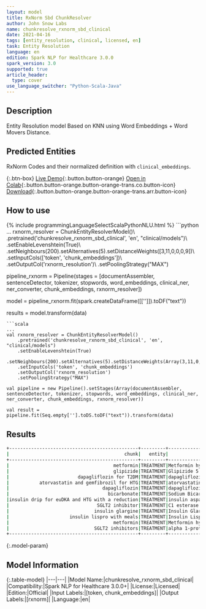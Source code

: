 ```yaml
---
layout: model
title: RxNorm Sbd ChunkResolver
author: John Snow Labs
name: chunkresolve_rxnorm_sbd_clinical
date: 2021-04-16
tags: [entity_resolution, clinical, licensed, en]
task: Entity Resolution
language: en
edition: Spark NLP for Healthcare 3.0.0
spark_version: 3.0
supported: true
article_header:
  type: cover
use_language_switcher: "Python-Scala-Java"
---
```


## Description

Entity Resolution model Based on KNN using Word Embeddings + Word Movers Distance.

## Predicted Entities

RxNorm Codes and their normalized definition with `clinical_embeddings`.

{:.btn-box}
[Live Demo](https://nlp.johnsnowlabs.com/demo){:.button.button-orange}
[Open in Colab](https://colab.research.google.com/github/JohnSnowLabs/spark-nlp-workshop/blob/master/tutorials/Certification_Trainings/Healthcare/3.Clinical_Entity_Resolvers.ipynb){:.button.button-orange.button-orange-trans.co.button-icon}
[Download](https://s3.amazonaws.com/auxdata.johnsnowlabs.com/clinical/models/chunkresolve_rxnorm_sbd_clinical_en_3.0.0_3.0_1618603306546.zip){:.button.button-orange.button-orange-trans.arr.button-icon}

## How to use



<div class="tabs-box" markdown="1">
{% include programmingLanguageSelectScalaPythonNLU.html %}
```python
...
rxnorm_resolver = ChunkEntityResolverModel()\
    .pretrained('chunkresolve_rxnorm_sbd_clinical', 'en', "clinical/models")\
    .setEnableLevenshtein(True)\
    .setNeighbours(200).setAlternatives(5).setDistanceWeights([3,11,0,0,0,9])\
    .setInputCols(['token', 'chunk_embeddings'])\
    .setOutputCol('rxnorm_resolution')\
    .setPoolingStrategy("MAX")
    
pipeline_rxnorm = Pipeline(stages = [documentAssembler, sentenceDetector, tokenizer, stopwords, word_embeddings, clinical_ner, ner_converter, chunk_embeddings, rxnorm_resolver])

model = pipeline_rxnorm.fit(spark.createDataFrame([['']]).toDF("text"))

results = model.transform(data)
```
```scala
...
val rxnorm_resolver = ChunkEntityResolverModel()
    .pretrained('chunkresolve_rxnorm_sbd_clinical', 'en', "clinical/models")
    .setEnableLevenshtein(True)
    .setNeighbours(200).setAlternatives(5).setDistanceWeights(Array(3,11,0,0,0,9))
    .setInputCols('token', 'chunk_embeddings')
    .setOutputCol('rxnorm_resolution')
    .setPoolingStrategy("MAX")
    
val pipeline = new Pipeline().setStages(Array(documentAssembler, sentenceDetector, tokenizer, stopwords, word_embeddings, clinical_ner, ner_converter, chunk_embeddings, rxnorm_resolver))

val result = pipeline.fit(Seq.empty[''].toDS.toDF("text")).transform(data)
```
</div>

## Results

```bash
+-----------------------------------------------+---------+----------------------------------------------------------------------------------------------------+-------+----------+
|                                          chunk|   entity|                                                                                 target_text(rxnorm)|   code|confidence|
+-----------------------------------------------+---------+----------------------------------------------------------------------------------------------------+-------+----------+
|                                      metformin|TREATMENT|Metformin hydrochloride 500 MG Oral Tablet [Glucamet]:::Metformin hydrochloride 850 MG Oral Table...| 105376|    0.2067|
|                                      glipizide|TREATMENT|Glipizide 5 MG Oral Tablet [Minidiab]:::Glipizide 5 MG Oral Tablet [Glucotrol]:::Glipizide 5 MG O...| 105373|    0.2224|
|                         dapagliflozin for T2DM|TREATMENT|dapagliflozin 5 MG / saxagliptin 5 MG Oral Tablet [Qtern]:::dapagliflozin 10 MG / saxagliptin 5 M...|2169276|    0.2532|
|           atorvastatin and gemfibrozil for HTG|TREATMENT|atorvastatin 20 MG / ezetimibe 10 MG Oral Tablet [Liptruzet]:::atorvastatin 40 MG / ezetimibe 10 ...|1422095|    0.2183|
|                                  dapagliflozin|TREATMENT|dapagliflozin 5 MG Oral Tablet [Farxiga]:::dapagliflozin 10 MG Oral Tablet [Farxiga]:::dapagliflo...|1486981|    0.3523|
|                                    bicarbonate|TREATMENT|Sodium Bicarbonate 0.417 MEQ/ML Oral Solution [Desempacho]:::potassium bicarbonate 25 MEQ Efferve...|1305099|    0.2149|
|insulin drip for euDKA and HTG with a reduction|TREATMENT|insulin aspart, human 30 UNT/ML / insulin degludec 70 UNT/ML Pen Injector [Ryzodeg]:::3 ML insuli...|1994318|    0.2124|
|                                SGLT2 inhibitor|TREATMENT|C1 esterase inhibitor (human) 500 UNT Injection [Cinryze]:::alpha 1-proteinase inhibitor, human 1...| 809871|    0.2044|
|                               insulin glargine|TREATMENT|Insulin Glargine 100 UNT/ML Pen Injector [Lantus]:::Insulin Glargine 300 UNT/ML Pen Injector [Tou...|1359856|    0.2265|
|                      insulin lispro with meals|TREATMENT|Insulin Lispro 100 UNT/ML Cartridge [Humalog]:::Insulin Lispro 200 UNT/ML Pen Injector [Humalog]:...|1652648|    0.2469|
|                                      metformin|TREATMENT|Metformin hydrochloride 500 MG Oral Tablet [Glucamet]:::Metformin hydrochloride 850 MG Oral Table...| 105376|    0.2067|
|                               SGLT2 inhibitors|TREATMENT|alpha 1-proteinase inhibitor, human 1 MG Injection [Prolastin]:::C1 esterase inhibitor (human) 50...|1661220|    0.2167|
+-----------------------------------------------+---------+----------------------------------------------------------------------------------------------------+-------+----------+
```

{:.model-param}
## Model Information

{:.table-model}
|---|---|
|Model Name:|chunkresolve_rxnorm_sbd_clinical|
|Compatibility:|Spark NLP for Healthcare 3.0.0+|
|License:|Licensed|
|Edition:|Official|
|Input Labels:|[token, chunk_embeddings]|
|Output Labels:|[rxnorm]|
|Language:|en|